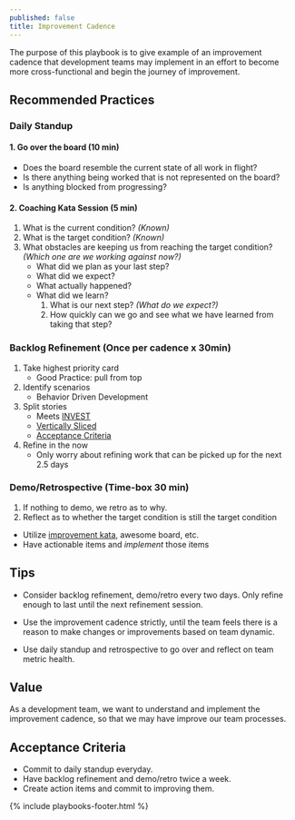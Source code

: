 ```yaml
---
published: false
title: Improvement Cadence
---
```


The purpose of this playbook is to give example of an improvement cadence that
development teams may implement in an effort to become more cross-functional and
begin the journey of improvement.

## Recommended Practices

### Daily Standup

#### 1. Go over the board (10 min)

- Does the board resemble the current state of all work in flight?
- Is there anything being worked that is not represented on the board?
- Is anything blocked from progressing?

#### 2. Coaching Kata Session (5 min)

1. What is the current condition? _(Known)_
2. What is the target condition? _(Known)_
3. What obstacles are keeping us from reaching the target condition? _(Which one are we working against now?)_
   - What did we plan as your last step?
   - What did we expect?
   - What actually happened?
   - What did we learn?
     1. What is our next step? _(What do we expect?)_
     2. How quickly can we go and see what we have learned from taking that step?

### Backlog Refinement (Once per cadence x 30min)

1. Take highest priority card
   - Good Practice: pull from top
2. Identify scenarios
   - Behavior Driven Development
3. Split stories
   - Meets [INVEST](../glossary.html#invest)
   - [Vertically Sliced](../glossary.html#vertical-sliced-story)
   - [Acceptance Criteria](#acceptance-criteria)
4. Refine in the now
   - Only worry about refining work that can be picked up for the next 2.5 days

### Demo/Retrospective (Time-box 30 min)

1.  If nothing to demo, we retro as to why.
2.  Reflect as to whether the target condition is still the target condition

- Utilize [improvement kata](./improvement-kata.html), awesome board, etc.
- Have actionable items and _implement_ those items

## Tips

- Consider backlog refinement, demo/retro every two days. Only refine enough to
  last until the next refinement session.

- Use the improvement cadence strictly, until the team feels there is a reason
  to make changes or improvements based on team dynamic.

- Use daily standup and retrospective to go over and reflect on team metric health.

## Value

As a development team, we want to understand and implement the improvement
cadence, so that we may have improve our team processes.

## Acceptance Criteria

- Commit to daily standup everyday.
- Have backlog refinement and demo/retro twice a week.
- Create action items and commit to improving them.

{% include playbooks-footer.html %}
